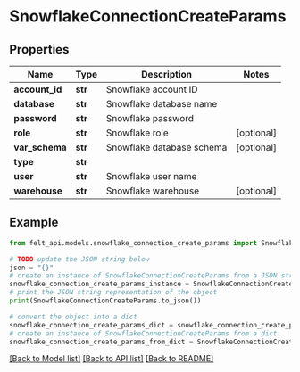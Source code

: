 # SnowflakeConnectionCreateParams


## Properties

Name | Type | Description | Notes
------------ | ------------- | ------------- | -------------
**account_id** | **str** | Snowflake account ID | 
**database** | **str** | Snowflake database name | 
**password** | **str** | Snowflake password | 
**role** | **str** | Snowflake role | [optional] 
**var_schema** | **str** | Snowflake database schema | [optional] 
**type** | **str** |  | 
**user** | **str** | Snowflake user name | 
**warehouse** | **str** | Snowflake warehouse | [optional] 

## Example

```python
from felt_api.models.snowflake_connection_create_params import SnowflakeConnectionCreateParams

# TODO update the JSON string below
json = "{}"
# create an instance of SnowflakeConnectionCreateParams from a JSON string
snowflake_connection_create_params_instance = SnowflakeConnectionCreateParams.from_json(json)
# print the JSON string representation of the object
print(SnowflakeConnectionCreateParams.to_json())

# convert the object into a dict
snowflake_connection_create_params_dict = snowflake_connection_create_params_instance.to_dict()
# create an instance of SnowflakeConnectionCreateParams from a dict
snowflake_connection_create_params_from_dict = SnowflakeConnectionCreateParams.from_dict(snowflake_connection_create_params_dict)
```
[[Back to Model list]](../README.md#documentation-for-models) [[Back to API list]](../README.md#documentation-for-api-endpoints) [[Back to README]](../README.md)


